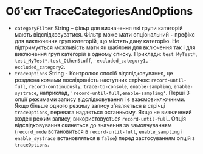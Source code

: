 # Об'єкт TraceCategoriesAndOptions

* `categoryFilter` String – фільр для визначення які групи категорій мають відслідковуватися. Фільтр може мати опціональний `-` префікс для виключення груп категорій, що містять дану категорію. Не підтримується можливість мати як шаблони для включення так і для виключення груп категорій в одному списку. Приклади: `test_MyTest*`, `test_MyTest*,test_OtherStuff`, `-excluded_category1,-excluded_category2`.
* `traceOptions` String - Контролює спосіб відслідковування, це роздлена комами послідовність наступних стрічок: `record-until-full`, `record-continuously`, `trace-to-console`, `enable-sampling`, `enable-systrace`, наприклад, `'record-until-full,enable-sampling'`. Перші 3 опції режимами запису відслідковування і є взаємовиключними. Якщо більше одного режиму запису з'являється в стрічці `traceOptions`, перевага надається останньому. Якщо не визначений жоден режим запису, використовується `record-until-full`. Опція відслідковування скинеться до значення за замовчуванням (`record_mode` встановиться в `record-until-full`, `enable_sampling` і `enable_systrace` встановляться в `false`) перед застосуванням опцій з `traceOptions`.